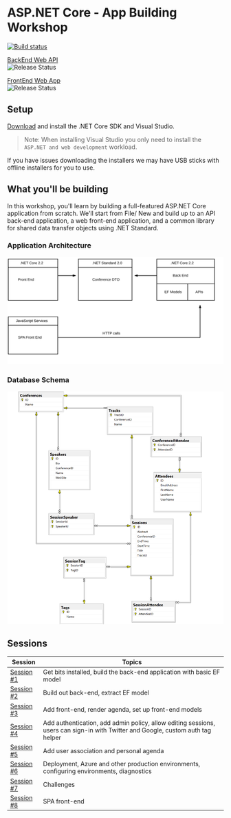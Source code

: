 # ASP.NET Core - App Building Workshop

<a href="https://dotnet.visualstudio.com/AspNetCoreWorkshop/_apis/build/status/ASP.NET%20Workshop-ASP.NET%20Core%202.1)](https://dotnet.visualstudio.com/AspNetCoreWorkshop/_build/latest?definitionId=30">![Build status](https://dotnet.visualstudio.com/AspNetCoreWorkshop/_apis/build/status/ASP.NET%20Workshop-ASP.NET%20Core%202.1?branchName=master)</a>

[BackEnd Web API](https://aspnetcorews-backend.azurewebsites.net)<br/> ![Release Status](https://dotnet.vsrm.visualstudio.com/_apis/public/Release/badge/a68bc2e9-c4e7-4af9-80a5-2cfdbcb4805f/3/5)

[FrontEnd Web App](https://aspnetcorews-frontend.azurewebsites.net)
<br/>![Release Status](https://dotnet.vsrm.visualstudio.com/_apis/public/Release/badge/a68bc2e9-c4e7-4af9-80a5-2cfdbcb4805f/3/6)

## Setup

[Download](https://www.microsoft.com/net/download) and install the .NET Core SDK and Visual Studio.

> Note: When installing Visual Studio you only need to install the `ASP.NET and web development` workload.

If you have issues downloading the installers we may have USB sticks with offline installers for you to use.

## What you'll be building
In this workshop, you'll learn by building a full-featured ASP.NET Core application from scratch. We'll start from File/ New and build up to an API back-end application, a web front-end application, and a common library for shared data transfer objects using .NET Standard.

### Application Architecture
![Architecture Diagram](/docs/images/ConferencePlannerArchitectureDiagram.svg)

### Database Schema
![Database Schema Diagram](/docs/conference-planner-db-diagram.png)

## Sessions

| Session | Topics |
| ----- | ---- |
| [Session #1](/docs/1.%20Create%20BackEnd%20API%20project.md) | Get bits installed, build the back-end application with basic EF model |
| [Session #2](/docs/2.%20Build%20out%20BackEnd%20and%20Refactor.md) | Build out back-end, extract EF model |  |
| [Session #3](/docs/3.%20Add%20front-end%2C%20render%20agenda%2C%20set%20up%20front-end%20models.md) | Add front-end, render agenda, set up front-end models |
| [Session #4](/docs/4.%20Add%20auth%20features.md) | Add authentication, add admin policy, allow editing sessions, users can sign-in with Twitter and Google, custom auth tag helper |
| [Session #5](/docs/5.%20Add%20personal%20agenda.md) | Add user association and personal agenda |
| [Session #6](docs/6.%20Production%20Readiness%20and%20Deployment.md) | Deployment, Azure and other production environments, configuring environments, diagnostics |
| [Session #7](/docs/7.%20Challenges.md) | Challenges |
| [Session #8](/docs/8.%20SPA%20FrontEnd.md) | SPA front-end |

